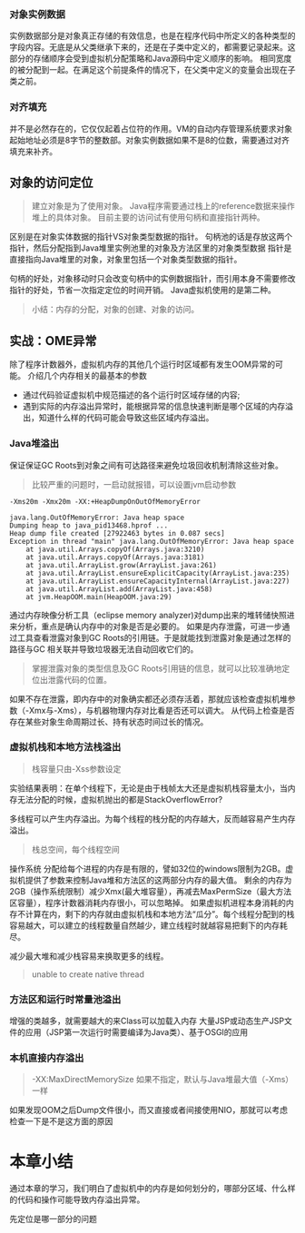 ### 对象实例数据
实例数据部分是对象真正存储的有效信息，也是在程序代码中所定义的各种类型的字段内容。无底是从父类继承下来的，还是在子类中定义的，都需要记录起来。这部分的存储顺序会受到虚拟机分配策略和Java源码中定义顺序的影响。
相同宽度的被分配到一起。在满足这个前提条件的情况下，在父类中定义的变量会出现在子类之前。
### 对齐填充
并不是必然存在的，它仅仅起着占位符的作用。VM的自动内存管理系统要求对象起始地址必须是8字节的整数部。对象实例数据如果不是8的位数，需要通过对齐填充来补齐。

## 对象的访问定位
>建立对象是为了使用对象。
Java程序需要通过栈上的reference数据来操作堆上的具体对象。
目前主要的访问试有使用句柄和直接指针两种。

区别是在对象实体数据的指针VS对象类型数据的指针。
句柄池的话是存放这两个指针，然后分配指到Java堆里实例池里的对象及方法区里的对象类型数据
指针是直接指向Java堆里的对象，对象里包括一个对象类型数据的指针。

句柄的好处，对象移动时只会改变句柄中的实例数据指针，而引用本身不需要修改
指针的好处，节省一次指定定位的时间开销。
Java虚拟机使用的是第二种。

 >小结：内存的分配，对象的创建、对象的访问。

## 实战：OME异常
除了程序计数器外，虚拟机内存的其他几个运行时区域都有发生OOM异常的可能。
介绍几个内存相关的最基本的参数

* 通过代码验证虚拟机中规范描述的各个运行时区域存储的内容;
* 遇到实际的内存溢出异常时，能根据异常的信息快速判断是哪个区域的内存溢出，知道什么样的代码可能会导致这些区域内存溢出。

### Java堆溢出
保证保证GC Roots到对象之间有可达路径来避免垃圾回收机制清除这些对象。
> 比较严重的问题时，一启动就报错，可以设置jvm启动参数


```
-Xms20m -Xmx20m -XX:+HeapDumpOnOutOfMemoryError

java.lang.OutOfMemoryError: Java heap space
Dumping heap to java_pid13468.hprof ...
Heap dump file created [27922463 bytes in 0.087 secs]
Exception in thread "main" java.lang.OutOfMemoryError: Java heap space
    at java.util.Arrays.copyOf(Arrays.java:3210)
    at java.util.Arrays.copyOf(Arrays.java:3181)
    at java.util.ArrayList.grow(ArrayList.java:261)
    at java.util.ArrayList.ensureExplicitCapacity(ArrayList.java:235)
    at java.util.ArrayList.ensureCapacityInternal(ArrayList.java:227)
    at java.util.ArrayList.add(ArrayList.java:458)
    at jvm.HeapOOM.main(HeapOOM.java:29)
```
通过内存映像分析工具（eclipse memory analyzer)对dump出来的堆转储快照进来分析，重点是确认内存中的对象是否是必要的。
如果是内存泄露，可进一步通过工具查看泄露对象到GC Roots的引用链。于是就能找到泄露对象是通过怎样的路径与GC 相关联并导致垃圾器无法自动回收它们的。
> 掌握泄露对象的类型信息及GC Roots引用链的信息，就可以比较准确地定位出泄露代码的位置。

如果不存在泄露，即内存中的对象确实都还必须存活着，那就应该检查虚拟机堆参数（-Xmx与-Xms），与机器物理内存对比看是否还可以调大。
从代码上检查是否存在某些对象生命周期过长、持有状态时间过长的情况。

### 虚拟机栈和本地方法栈溢出

> 栈容量只由-Xss参数设定

实验结果表明：在单个线程下，无论是由于栈帧太大还是虚拟机栈容量太小，当内存无法分配的时候，虚拟机抛出的都是StackOverflowError?

多线程可以产生内存溢出。为每个线程的栈分配的内存越大，反而越容易产生内存溢出。
> 栈总空间，每个线程空间

操作系统 分配给每个进程的内存是有限的，譬如32位的windows限制为2GB。虚拟机提供了参数来控制Java堆和方法区的这两部分内存的最大值。
剩余的内存为2GB（操作系统限制）减少Xmx(最大堆容量），再减去MaxPermSize（最大方法区容量），程序计数器消耗内存很小，可以忽略掉。
如果虚拟机进程本身消耗的内存不计算在内，剩下的内存就由虚拟机栈和本地方法“瓜分”。每个线程分配到的栈容易越大，可以建立的线程数量自然越少，建立线程时就越容易把剩下的内存耗尽。

减少最大堆和减少栈容易来换取更多的线程。

> unable to create native thread

### 方法区和运行时常量池溢出
增强的类越多，就需要越大的来Class可以加载入内存
大量JSP或动态生产JSP文件的应用（JSP第一次运行时需要编译为Java类）、基于OSGI的应用

### 本机直接内存溢出
>-XX:MaxDirectMemorySize
如果不指定，默认与Java堆最大值（-Xms）一样

如果发现OOM之后Dump文件很小，而又直接或者间接使用NIO，那就可以考虑检查一下是不是这方面的原因 

# 本章小结
通过本章的学习，我们明白了虚拟机中的内存是如何划分的，哪部分区域、什么样的代码和操作可能导致内存溢出异常。

先定位是哪一部分的问题










